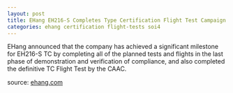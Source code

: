 ```yaml
---
layout: post
title: EHang EH216-S Completes Type Certification Flight Test Campaign
categories: ehang certification flight-tests soi4
---
```

EHang announced that the company has achieved a significant milestone for EH216-S TC by completing all of the planned tests and flights in the last phase of demonstration and verification of compliance, and also completed the definitive TC Flight Test by the CAAC.

source: [ehang.com](https://www.ehang.com/news/981.html)